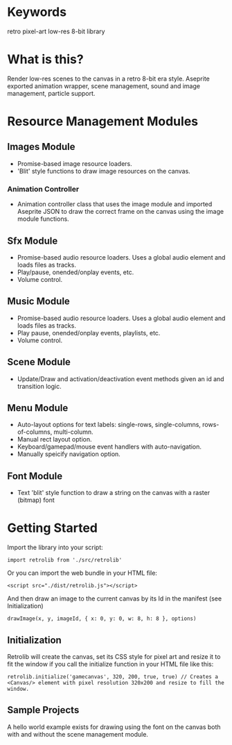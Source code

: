 # Keywords

retro pixel-art low-res 8-bit library

# What is this?

Render low-res scenes to the canvas in a retro 8-bit era style.  Aseprite exported animation wrapper, scene management, sound and image management, particle support.

# Resource Management Modules

## Images Module

- Promise-based image resource loaders.
- 'Blit' style functions to draw image resources on the canvas.

### Animation Controller

- Animation controller class that uses the image module and imported Aseprite JSON to draw the correct frame on the canvas using the image module functions.

## Sfx Module

- Promise-based audio resource loaders.  Uses a global audio element and loads files as tracks.
- Play/pause, onended/onplay events, etc.
- Volume control.

## Music Module

- Promise-based audio resource loaders.  Uses a global audio element and loads files as tracks.
- Play pause, onended/onplay events, playlists, etc.
- Volume control.

## Scene Module

- Update/Draw and activation/deactivation event methods given an id and transition logic.

## Menu Module

- Auto-layout options for text labels: single-rows, single-columns, rows-of-columns, multi-column.
- Manual rect layout option.
- Keyboard/gamepad/mouse event handlers with auto-navigation.
- Manually speicify navigation option.

## Font Module

- Text 'blit' style function to draw a string on the canvas with a raster (bitmap) font

# Getting Started

Import the library into your script:

```
import retrolib from './src/retrolib'
```

Or you can import the web bundle in your HTML file:
```
<script src="./dist/retrolib.js"></script>
```

And then draw an image to the current canvas by its Id in the manifest (see Initialization)

```
drawImage(x, y, imageId, { x: 0, y: 0, w: 8, h: 8 }, options)
```

## Initialization

Retrolib will create the canvas, set its CSS style for pixel art and resize it to fit the window
if you call the initialize function in your HTML file like this:
```
retrolib.initialize('gamecanvas', 320, 200, true, true) // Creates a <Canvas/> element with pixel resolution 320x200 and resize to fill the window.
```

## Sample Projects

A hello world example exists for drawing using the font on the canvas both with and without the scene management module.